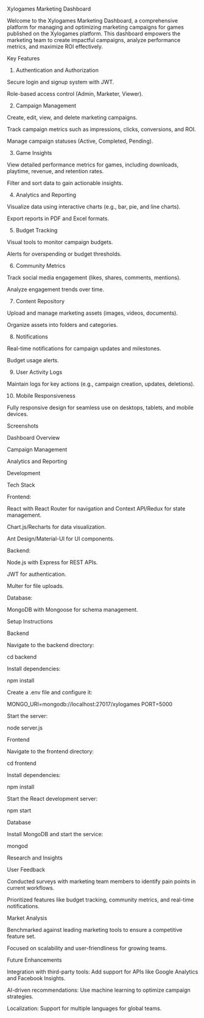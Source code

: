 Xylogames Marketing Dashboard

Welcome to the Xylogames Marketing Dashboard, a comprehensive platform for managing and optimizing marketing campaigns for games published on the Xylogames platform. This dashboard empowers the marketing team to create impactful campaigns, analyze performance metrics, and maximize ROI effectively.

Key Features

1. Authentication and Authorization

Secure login and signup system with JWT.

Role-based access control (Admin, Marketer, Viewer).

2. Campaign Management

Create, edit, view, and delete marketing campaigns.

Track campaign metrics such as impressions, clicks, conversions, and ROI.

Manage campaign statuses (Active, Completed, Pending).

3. Game Insights

View detailed performance metrics for games, including downloads, playtime, revenue, and retention rates.

Filter and sort data to gain actionable insights.

4. Analytics and Reporting

Visualize data using interactive charts (e.g., bar, pie, and line charts).

Export reports in PDF and Excel formats.

5. Budget Tracking

Visual tools to monitor campaign budgets.

Alerts for overspending or budget thresholds.

6. Community Metrics

Track social media engagement (likes, shares, comments, mentions).

Analyze engagement trends over time.

7. Content Repository

Upload and manage marketing assets (images, videos, documents).

Organize assets into folders and categories.

8. Notifications

Real-time notifications for campaign updates and milestones.

Budget usage alerts.

9. User Activity Logs

Maintain logs for key actions (e.g., campaign creation, updates, deletions).

10. Mobile Responsiveness

Fully responsive design for seamless use on desktops, tablets, and mobile devices.

Screenshots

Dashboard Overview



Campaign Management



Analytics and Reporting



Development

Tech Stack

Frontend:

React with React Router for navigation and Context API/Redux for state management.

Chart.js/Recharts for data visualization.

Ant Design/Material-UI for UI components.

Backend:

Node.js with Express for REST APIs.

JWT for authentication.

Multer for file uploads.

Database:

MongoDB with Mongoose for schema management.

Setup Instructions

Backend

Navigate to the backend directory:

cd backend

Install dependencies:

npm install

Create a .env file and configure it:

MONGO_URI=mongodb://localhost:27017/xylogames
PORT=5000

Start the server:

node server.js

Frontend

Navigate to the frontend directory:

cd frontend

Install dependencies:

npm install

Start the React development server:

npm start

Database

Install MongoDB and start the service:

mongod

Research and Insights

User Feedback

Conducted surveys with marketing team members to identify pain points in current workflows.

Prioritized features like budget tracking, community metrics, and real-time notifications.

Market Analysis

Benchmarked against leading marketing tools to ensure a competitive feature set.

Focused on scalability and user-friendliness for growing teams.

Future Enhancements

Integration with third-party tools: Add support for APIs like Google Analytics and Facebook Insights.

AI-driven recommendations: Use machine learning to optimize campaign strategies.

Localization: Support for multiple languages for global teams.




